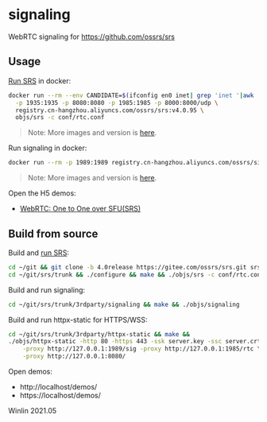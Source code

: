 # signaling

WebRTC signaling for https://github.com/ossrs/srs

## Usage

[Run SRS](https://github.com/ossrs/srs/tree/4.0release#usage) in docker:

```bash
docker run --rm --env CANDIDATE=$(ifconfig en0 inet| grep 'inet '|awk '{print $2}') \
  -p 1935:1935 -p 8080:8080 -p 1985:1985 -p 8000:8000/udp \
  registry.cn-hangzhou.aliyuncs.com/ossrs/srs:v4.0.95 \
  objs/srs -c conf/rtc.conf
```

> Note: More images and version is [here](https://cr.console.aliyun.com/repository/cn-hangzhou/ossrs/srs/images).

Run signaling in docker:

```bash
docker run --rm -p 1989:1989 registry.cn-hangzhou.aliyuncs.com/ossrs/signaling:v1.0.4
```

> Note: More images and version is [here](https://cr.console.aliyun.com/repository/cn-hangzhou/ossrs/signaling/images). 

Open the H5 demos:

* [WebRTC: One to One over SFU(SRS)](http://localhost:1989/demos/one2one.html?autostart=true)

## Build from source

Build and [run SRS](https://github.com/ossrs/srs/tree/4.0release#usage):

```bash
cd ~/git && git clone -b 4.0release https://gitee.com/ossrs/srs.git srs &&
cd ~/git/srs/trunk && ./configure && make && ./objs/srs -c conf/rtc.conf
```

Build and run signaling:

```bash
cd ~/git/srs/trunk/3rdparty/signaling && make && ./objs/signaling
```

Build and run httpx-static for HTTPS/WSS:

```bash
cd ~/git/srs/trunk/3rdparty/httpx-static && make &&
./objs/httpx-static -http 80 -https 443 -ssk server.key -ssc server.crt \
    -proxy http://127.0.0.1:1989/sig -proxy http://127.0.0.1:1985/rtc \
    -proxy http://127.0.0.1:8080/
```

Open demos:

* http://localhost/demos/
* https://localhost/demos/

Winlin 2021.05
